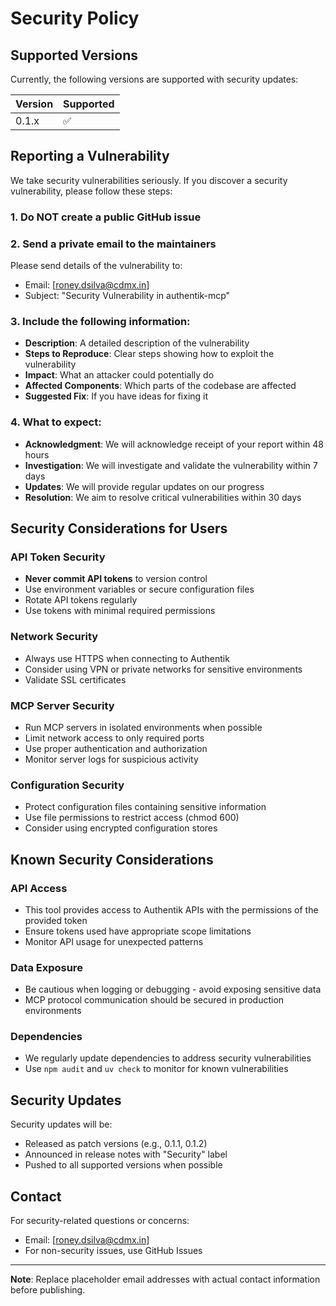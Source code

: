# Security Policy

## Supported Versions

Currently, the following versions are supported with security updates:

| Version | Supported          |
| ------- | ------------------ |
| 0.1.x   | :white_check_mark: |

## Reporting a Vulnerability

We take security vulnerabilities seriously. If you discover a security vulnerability, please follow these steps:

### 1. **Do NOT** create a public GitHub issue

### 2. Send a private email to the maintainers

Please send details of the vulnerability to:
- Email: [roney.dsilva@cdmx.in]
- Subject: "Security Vulnerability in authentik-mcp"

### 3. Include the following information:

- **Description**: A detailed description of the vulnerability
- **Steps to Reproduce**: Clear steps showing how to exploit the vulnerability
- **Impact**: What an attacker could potentially do
- **Affected Components**: Which parts of the codebase are affected
- **Suggested Fix**: If you have ideas for fixing it

### 4. What to expect:

- **Acknowledgment**: We will acknowledge receipt of your report within 48 hours
- **Investigation**: We will investigate and validate the vulnerability within 7 days
- **Updates**: We will provide regular updates on our progress
- **Resolution**: We aim to resolve critical vulnerabilities within 30 days

## Security Considerations for Users

### API Token Security

- **Never commit API tokens** to version control
- Use environment variables or secure configuration files
- Rotate API tokens regularly
- Use tokens with minimal required permissions

### Network Security

- Always use HTTPS when connecting to Authentik
- Consider using VPN or private networks for sensitive environments
- Validate SSL certificates

### MCP Server Security

- Run MCP servers in isolated environments when possible
- Limit network access to only required ports
- Use proper authentication and authorization
- Monitor server logs for suspicious activity

### Configuration Security

- Protect configuration files containing sensitive information
- Use file permissions to restrict access (chmod 600)
- Consider using encrypted configuration stores

## Known Security Considerations

### API Access
- This tool provides access to Authentik APIs with the permissions of the provided token
- Ensure tokens used have appropriate scope limitations
- Monitor API usage for unexpected patterns

### Data Exposure
- Be cautious when logging or debugging - avoid exposing sensitive data
- MCP protocol communication should be secured in production environments

### Dependencies
- We regularly update dependencies to address security vulnerabilities
- Use `npm audit` and `uv check` to monitor for known vulnerabilities

## Security Updates

Security updates will be:
- Released as patch versions (e.g., 0.1.1, 0.1.2)
- Announced in release notes with "Security" label
- Pushed to all supported versions when possible

## Contact

For security-related questions or concerns:
- Email: [roney.dsilva@cdmx.in]
- For non-security issues, use GitHub Issues

---

**Note**: Replace placeholder email addresses with actual contact information before publishing.
